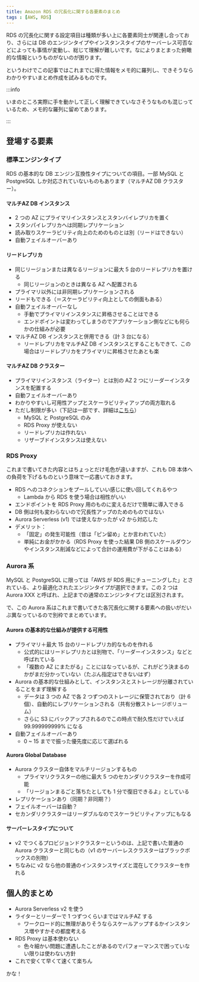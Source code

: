 ```yaml
---
title: Amazon RDS の冗長化に関する各要素のまとめ
tags : [AWS, RDS]
---
```


RDS の冗長化に関する設定項目は種類が多い上に各要素同士が関連し合っており、さらには DB のエンジンタイプやインスタンスタイプのサーバーレス可否などによっても事情が変動し、総じて理解が難しいです。なによりまとまった俯瞰的な情報というものがないのが困ります。

というわけでこの記事ではこれまでに得た情報をメモ的に羅列し、できそうならわかりやすいまとめ作成を試みるものです。

:::info

いまのところ実際に手を動かして正しく理解できていなさそうなものも混じっているため、メモ的な羅列に留めてあります。

:::

## 登場する要素

### 標準エンジンタイプ

RDS の基本的な DB エンジン互換性タイプについての項目。一部 MySQL と PostgreSQL しか対応されていないものもあります（マルチAZ DB クラスター）。

#### マルチAZ DB インスタンス

- 2 つの AZ にプライマリインスタンスとスタンバイレプリカを置く
- スタンパイレプリカへは同期レプリケーション
- 読み取りスケーラビリティ向上のためのものとは別（リードはできない）
- 自動フェイルオーバーあり

#### リードレプリカ

- 同じリージョンまたは異なるリージョンに最大 5 台のリードレプリカを置ける
    - 同じリージョンのときは異なる AZ へ配置される
- プライマリ以外には非同期レプリケーションされる
- リードもできる（＝スケーラビリティ向上としての側面もある）
- 自動フェイルオーバーなし
    - 手動でプライマリインスタンスに昇格させることはできる
    - エンドポイントは変わってしまうのでアプリケーション側などにも何らかの仕組みが必要
- マルチAZ DB インスタンスと併用できる（計 3 台になる）
    - リードレプリカをマルチAZ DB インスタンスとすることもできて、この場合はリードレプリカをプライマリに昇格させたあとも楽

#### マルチAZ DB クラスター

- プライマリインスタンス（ライター）とは別の AZ 2 つにリーダーインスタンスを配置する
- 自動フェイルオーバーあり
- わかりやすいし可用性アップとスケーラビリティアップの両方取れる
- ただし制限が多い（下記は一部です、詳細は[こちら](https://docs.aws.amazon.com/ja_jp/AmazonRDS/latest/UserGuide/multi-az-db-clusters-concepts.html#multi-az-db-clusters-concepts.Limitations)）
    - MySQL と PostgreSQL のみ
    - RDS Proxy が使えない
    - リードレプリカは作れない
    - リザーブドインスタンスは使えない

### RDS Proxy

これまで書いてきた内容とはちょっとだけ毛色が違いますが、これも DB 本体への負荷を下げるものという意味で一応書いておきます。

- RDS へのコネクションをプールしていい感じに使い回してくれるやつ
    - Lambda から RDS を使う場合は相性がいい
- エンドポイントを RDS Proxy 用のものに変えるだけで簡単に導入できる
- DB 側は何も変わらないので冗長性アップのためのものではない
- Aurora Serverless (v1) では使えなかったが v2 から対応した
- デメリット：
    - 「固定」の発生可能性（昔は「ピン留め」とか言われていた）
    - 単純にお金がかかる（RDS Proxy を使った結果 DB 側のスケールダウンやインスタンス削減などによって合計の運用費が下がることはある）

### Aurora 系

MySQL と PostgreSQL に限っては「AWS が RDS 用にチューニングした」とされている、より最適化されたエンジンタイプが選択できます。この 2 つは Aurora XXX と呼ばれ、上記までの通常のエンジンタイプとは区別されます。

で、この Aurora 系はこれまで書いてきた各冗長化に関する要素への扱いがだいぶ異なっているので別枠でまとめています。

#### Aurora の基本的な仕組みが提供する可用性

- プライマリ＋最大 15 台のリードレプリカ的なものを作れる
    - 公式的にはリードレプリカとは別物で、「リーダーインスタンス」などと呼ばれている
    - 「複数の AZ にまたがる」ことにはなっているが、これがどう決まるのかがまだ分かっていない（たぶん指定はできないはず）
- Aurora の基本的な仕組みとして、インスタンスとストレージが分離されていることをまず理解する
    - データは 3 つの AZ で各 2 つずつのストレージに保管されており（計 6 個）、自動的にレプリケーションされる（共有分散ストレージボリューム）
    - さらに S3 にバックアップされるのでこの時点で耐久性だけでいえば 99.999999999% になる
- 自動フェイルオーバーあり
    - 0 ~ 15 までで振った優先度に応じて選ばれる

#### Aurora Global Database

- Aurora クラスター自体をマルチリージョンするもの
    - プライマリクラスターの他に最大 5 つのセカンダリクラスターを作成可能
    - 「リージョンまるごと落ちたとしても 1 分で復旧できるよ」としている
- レプリケーションあり（同期？非同期？）
- フェイルオーバーは自動？
- セカンダリクラスターはリーダブルなのでスケーラビリティアップにもなる

#### サーバーレスタイプについて

- v2 でつくるプロビジョンドクラスターというのは、上記で書いた普通の Aurora クラスターと同じもの（v1 のサーバーレスクラスターはブラックボックスの別物）
- ちなみに v2 なら他の普通のインスタンスサイズと混在してクラスターを作れる

## 個人的まとめ

- Aurora Serverless v2 を使う
- ライターとリーダーで 1 つずつくらいまではマルチAZ する
    - ワークロード的に無理がありそうならスケールアップするかインスタンス増やすかその都度考える
- RDS Proxy は基本使わない
    - 色々細かい問題に遭遇したことがあるのでパフォーマンスで困っていない限りは使わない方針
- これで安くて早くて速くて楽ちん

かな！
